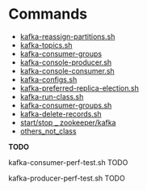 # Commands

- [kafka-reassign-partitions.sh](./kafka-reassign-partitions.md)
- [kafka-topics.sh](./kafka-topics.md)
- [kafka-consumer-groups](kafka-consumer-groups.md)
- [kafka-console-producer.sh](./kafka-console-producer.md)
- [kafka-console-consumer.sh](./kafka-console-consumer.md)
- [kafka-configs.sh](./kafka-configs.md)
- [kafka-preferred-replica-election.sh](./kafka-preferred-replica-election.md)
- [kafka-run-class.sh](./kafka-run-class.md)
- [kafka-consumer-groups.sh](./kafka-consumer-groups.md)
- [kafka-delete-records.sh](./kafka-delete-records.md)
- [start/stop _ zookeeper/kafka](./start_stop.md)
- [others_not_class](./others_not_class.md)

__TODO__

kafka-consumer-perf-test.sh TODO

kafka-producer-perf-test.sh  TODO
